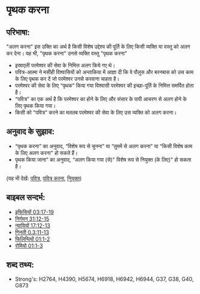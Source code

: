 # पृथक करना #

## परिभाषा: ##

"अलग करना" इस उक्ति का अर्थ है किसी विशेष उद्देश्य की पूर्ति के लिए किसी व्यक्ति या वस्तु को अलग कर देना। यह भी, "पृथक करना" उनसे व्यक्ति वस्तु "पृथक करना"

* इस्राएली परमेश्वर की सेवा के निमित्त अलग किये गए थे।
* पवित्र-आत्मा ने मसीही विश्वासियों को अन्ताकिया में आज्ञा दी कि वे पौलुस और बरनबास को उस काम के लिए पृथक कर दें जो परमेश्वर उनसे करवाना चाहता है।
* परमेश्वर की सेवा के लिए “पृथक” किया गया विश्वासी परमेश्वर की इच्छा-पूर्ति के निमित्त समर्पित होता है।
* “पवित्र” का एक अर्थ है कि परमेश्वर का होने के लिए और संसार के पापी आचरण से अलग होने के लिए पृथक किया गया।
* किसी को "पवित्र" करने का मतलब परमेश्वर की सेवा के लिए उस व्यक्ति को अलग करना।

## अनुवाद के सुझाव: ##

* “पृथक करना” का अनुवाद, “विशेष रूप से चुनना” या “तुममें से अलग करना” या “किसी विशेष काम के लिए अलग करना" हो सकते हैं।
* पृथक किया जाना” का अनुवाद, “अलग किया गया (से)" विशेष रूप से नियुक्त (के लिए)" हो सकता है।

(यह भी देखें: [पवित्र](../kt/holy.md), [पवित्र करना](../kt/sanctify.md), [निुयक्त](../kt/appoint.md))

## बाइबल सन्दर्भ: ##

* [इफिसियों 03:17-19](rc://en/tn/help/eph/03/17)
* [निर्गमन 31:12-15](rc://en/tn/help/exo/31/12)
* [न्यायियों 17:12-13](rc://en/tn/help/jdg/17/12)
* [गिनती 0.3:11-13](rc://en/tn/help/num/03/11)
* [फिलिप्पियों 01:1-2](rc://en/tn/help/php/01/01)
* [रोमियो 01:1-3](rc://en/tn/help/rom/01/01)

## शब्द तथ्य: ##

* Strong's: H2764, H4390, H5674, H6918, H6942, H6944, G37, G38, G40, G873
